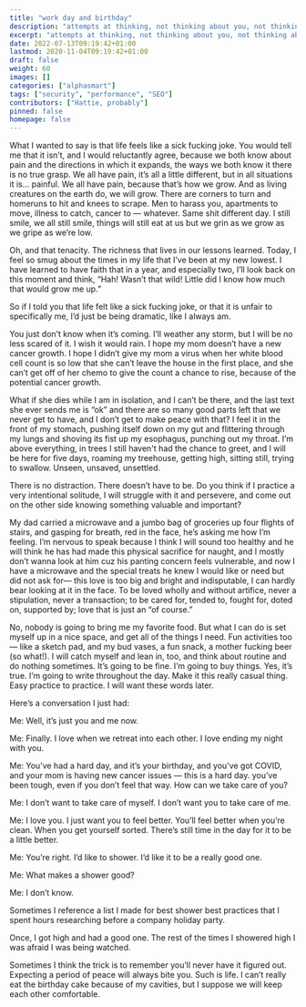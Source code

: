 ```yaml
---
title: "work day and birthday"
description: "attempts at thinking, not thinking about you, not thinking about you reading this, not thinking about collapse"
excerpt: "attempts at thinking, not thinking about you, not thinking about you reading this, not thinking about collapse"
date: 2022-07-13T09:19:42+01:00
lastmod: 2020-11-04T09:19:42+01:00
draft: false
weight: 60
images: []
categories: ["alphasmart"]
tags: ["security", "performance", "SEO"]
contributors: ["Hattie, probably"]
pinned: false
homepage: false
---
```

What I wanted to say is that life feels like a sick fucking joke. You would tell me that it isn’t, and I would reluctantly agree, because we both know about pain and the directions in which it expands, the ways we both know it there is no true grasp. We all have pain, it’s all a little different, but in all situations it is… painful. We all have pain, because that’s how we grow. And as living creatures on the earth do, we will grow. There are corners to turn and homeruns to hit and knees to scrape. Men to harass you, apartments to move, illness to catch, cancer to — whatever. Same shit different day. I still smile, we all still smile, things will still eat at us but we grin as we grow as we gripe as we’re low. 

Oh, and that tenacity. The richness that lives in our lessons learned. Today, I feel so smug about the times in my life that I’ve been at my new lowest. I have learned to have faith that in a year, and especially two, I’ll look back on this moment and think, “Hah! Wasn’t that wild! Little did I know how much that would grow me up.”

So if I told you that life felt like a sick fucking joke, or that it is unfair to specifically me, I’d just be being dramatic, like I always am. 

You just don’t know when it’s coming. I’ll weather any storm, but I will be no less scared of it. I wish it would rain. I hope my mom doesn’t have a new cancer growth. I hope I didn’t give my mom a virus when her white blood cell count is so low that she can’t leave the house in the first place, and she can’t get off of her chemo to give the count a chance to rise, because of the potential cancer growth. 

What if she dies while I am in isolation, and I can’t be there, and the last text she ever sends me is “ok” and there are so many good parts left that we never get to have, and I don’t get to make peace with that? I feel it in the front of my stomach, pushing itself down on my gut and flittering through my lungs and shoving its fist up my esophagus, punching out my throat. I’m above everything, in trees I still haven't had the chance to greet, and I will be here for five days, roaming my treehouse, getting high, sitting still, trying to swallow. Unseen, unsaved, unsettled. 

There is no distraction. There doesn’t have to be. Do you think if I practice a very intentional solitude, I will struggle with it and persevere, and come out on the other side knowing something valuable and important?

My dad carried a microwave and a jumbo bag of groceries up four flights of stairs, and gasping for breath, red in the face, he’s asking me how I’m feeling. I’m nervous to speak because I think I will sound too healthy and he will think he has had made this physical sacrifice for naught, and I mostly don’t wanna look at him cuz his panting concern feels vulnerable, and now I have a microwave and the special treats he knew I would like or need but did not ask for— this love is too big and bright and indisputable, I can hardly bear looking at it in the face. To be loved wholly and without artifice, never a stipulation, never a transaction; to be cared for, tended to, fought for, doted on, supported by; love that is just an “of course.”

No, nobody is going to bring me my favorite food. But what I can do is set myself up in a nice space, and get all of the things I need. Fun activities too — like a sketch pad, and my bud vases, a fun snack, a mother fucking beer (so what!). I will catch myself and lean in, too, and think about routine and do nothing sometimes. It’s going to be fine. I’m going to buy things. Yes, it’s true. I’m going to write throughout the day. Make it this really casual thing. Easy practice to practice. I will want these words later. 

Here’s a conversation I just had:

Me: Well, it’s just you and me now.

Me: Finally. I love when we retreat into each other. I love ending my night with you.

Me: You’ve had a hard day, and it’s your birthday, and you’ve got COVID, and your mom is having new cancer issues — this is a hard day. you’ve been tough, even if you don’t feel that way. How can we take care of you?

Me: I don’t want to take care of myself. I don’t want you to take care of me.

Me: I love you. I just want you to feel better. You’ll feel better when you’re clean. When you get yourself sorted. There’s still time in the day for it to be a little better.

Me: You’re right. I’d like to shower. I’d like it to be a really good one.

Me: What makes a shower good? 

Me: I don’t know. 

Sometimes I reference a list I made for best shower best practices that I spent hours researching before a company holiday party. 

Once, I got high and had a good one. The rest of the times I showered high I was afraid I was being watched.

Sometimes I think the trick is to remember you’ll never have it figured out. Expecting a period of peace will always bite you. Such is life. I can’t really eat the birthday cake because of my cavities, but I suppose we will keep each other comfortable.